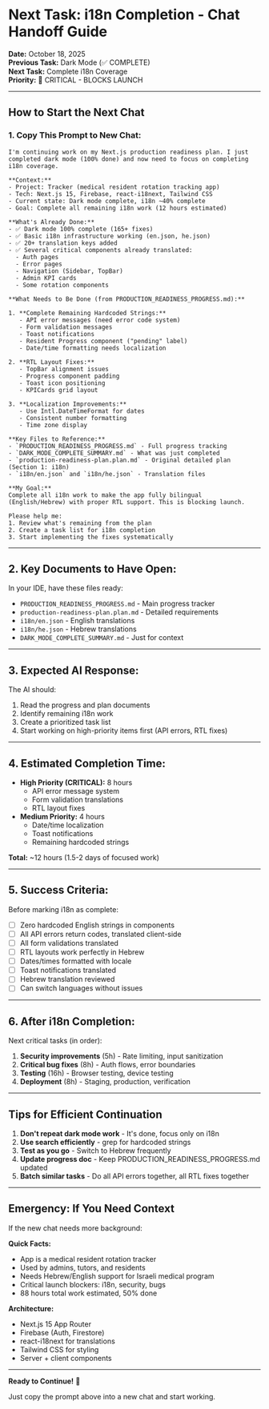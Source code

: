 # Next Task: i18n Completion - Chat Handoff Guide

**Date:** October 18, 2025  
**Previous Task:** Dark Mode (✅ COMPLETE)  
**Next Task:** Complete i18n Coverage  
**Priority:** 🔴 CRITICAL - BLOCKS LAUNCH

---

## How to Start the Next Chat

### 1. **Copy This Prompt to New Chat:**

```
I'm continuing work on my Next.js production readiness plan. I just completed dark mode (100% done) and now need to focus on completing i18n coverage.

**Context:**
- Project: Tracker (medical resident rotation tracking app)
- Tech: Next.js 15, Firebase, react-i18next, Tailwind CSS
- Current state: Dark mode complete, i18n ~40% complete
- Goal: Complete all remaining i18n work (12 hours estimated)

**What's Already Done:**
- ✅ Dark mode 100% complete (165+ fixes)
- ✅ Basic i18n infrastructure working (en.json, he.json)
- ✅ 20+ translation keys added
- ✅ Several critical components already translated:
  - Auth pages
  - Error pages
  - Navigation (Sidebar, TopBar)
  - Admin KPI cards
  - Some rotation components

**What Needs to Be Done (from PRODUCTION_READINESS_PROGRESS.md):**

1. **Complete Remaining Hardcoded Strings:**
   - API error messages (need error code system)
   - Form validation messages
   - Toast notifications
   - Resident Progress component ("pending" label)
   - Date/time formatting needs localization

2. **RTL Layout Fixes:**
   - TopBar alignment issues
   - Progress component padding
   - Toast icon positioning
   - KPICards grid layout

3. **Localization Improvements:**
   - Use Intl.DateTimeFormat for dates
   - Consistent number formatting
   - Time zone display

**Key Files to Reference:**
- `PRODUCTION_READINESS_PROGRESS.md` - Full progress tracking
- `DARK_MODE_COMPLETE_SUMMARY.md` - What was just completed
- `production-readiness-plan.plan.md` - Original detailed plan (Section 1: i18n)
- `i18n/en.json` and `i18n/he.json` - Translation files

**My Goal:**
Complete all i18n work to make the app fully bilingual (English/Hebrew) with proper RTL support. This is blocking launch.

Please help me:
1. Review what's remaining from the plan
2. Create a task list for i18n completion
3. Start implementing the fixes systematically
```

---

## 2. **Key Documents to Have Open:**

In your IDE, have these files ready:

- `PRODUCTION_READINESS_PROGRESS.md` - Main progress tracker
- `production-readiness-plan.plan.md` - Detailed requirements
- `i18n/en.json` - English translations
- `i18n/he.json` - Hebrew translations
- `DARK_MODE_COMPLETE_SUMMARY.md` - Just for context

---

## 3. **Expected AI Response:**

The AI should:

1. Read the progress and plan documents
2. Identify remaining i18n work
3. Create a prioritized task list
4. Start working on high-priority items first (API errors, RTL fixes)

---

## 4. **Estimated Completion Time:**

- **High Priority (CRITICAL):** 8 hours
  - API error message system
  - Form validation translations
  - RTL layout fixes
- **Medium Priority:** 4 hours
  - Date/time localization
  - Toast notifications
  - Remaining hardcoded strings

**Total:** ~12 hours (1.5-2 days of focused work)

---

## 5. **Success Criteria:**

Before marking i18n as complete:

- [ ] Zero hardcoded English strings in components
- [ ] All API errors return codes, translated client-side
- [ ] All form validations translated
- [ ] RTL layouts work perfectly in Hebrew
- [ ] Dates/times formatted with locale
- [ ] Toast notifications translated
- [ ] Hebrew translation reviewed
- [ ] Can switch languages without issues

---

## 6. **After i18n Completion:**

Next critical tasks (in order):

1. **Security improvements** (5h) - Rate limiting, input sanitization
2. **Critical bug fixes** (8h) - Auth flows, error boundaries
3. **Testing** (16h) - Browser testing, device testing
4. **Deployment** (8h) - Staging, production, verification

---

## Tips for Efficient Continuation

1. **Don't repeat dark mode work** - It's done, focus only on i18n
2. **Use search efficiently** - grep for hardcoded strings
3. **Test as you go** - Switch to Hebrew frequently
4. **Update progress doc** - Keep PRODUCTION_READINESS_PROGRESS.md updated
5. **Batch similar tasks** - Do all API errors together, all RTL fixes together

---

## Emergency: If You Need Context

If the new chat needs more background:

**Quick Facts:**

- App is a medical resident rotation tracker
- Used by admins, tutors, and residents
- Needs Hebrew/English support for Israeli medical program
- Critical launch blockers: i18n, security, bugs
- 88 hours total work estimated, 50% done

**Architecture:**

- Next.js 15 App Router
- Firebase (Auth, Firestore)
- react-i18next for translations
- Tailwind CSS for styling
- Server + client components

---

**Ready to Continue!** 🚀

Just copy the prompt above into a new chat and start working.
